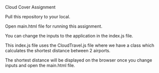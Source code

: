 Cloud Cover Assignment

Pull this repository to your local.

Open main.html file for running this assignment.

You can change the inputs to the application in the index.js file.

This index.js file uses the CloudTravel.js file where we have a class which calculates the shortest distance between 2 airports.

The shortest distance will be displayed on the browser once you change inputs and open the main.html file.